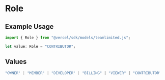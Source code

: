 # Role

## Example Usage

```typescript
import { Role } from "@vercel/sdk/models/teamlimited.js";

let value: Role = "CONTRIBUTOR";
```

## Values

```typescript
"OWNER" | "MEMBER" | "DEVELOPER" | "BILLING" | "VIEWER" | "CONTRIBUTOR"
```